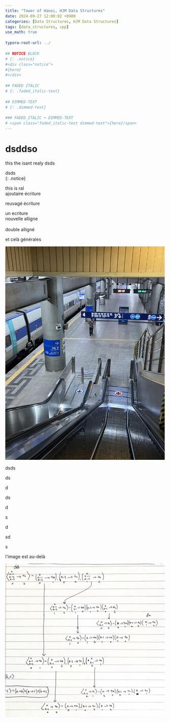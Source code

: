 ```yaml
---
title: "Tower of Hanoi, HJM Data Structures"
date: 2024-09-27 12:00:02 +0900
categories: [Data Structures, HJM Data Structures]
tags: [data_structures, cpp]
use_math: true

typora-root-url: ../

## NOTICE BLOCK
# {: .notice}
#<div class="notice">
#{here}  
#</div>

## FADED ITALIC
# {: .faded_italic-text}

## DIMMED-TEXT
# {: .dimmed-text}

### FADED_ITALIC + DIMMED-TEXT
# <span class="faded_italic-text dimmed-text">{here}/span>
---
```


# dsddso







this the isant realy
dsds

dsds	  
{: .notice}



this is ral  
ajoutaire écriture

reuvagé écriture

<div class="notice">
  un ecriture<br>
  nouvelle alligne<br><br>
  double alligné
</div>

et celà générales



![IMG_5342](/../images/2024-09-27-hjmDataStructures-4-3/IMG_5342.JPG)











dsds





ds



d

ds

d

s

d

sd

s

l'image est au-delà

![capturedecran](/../images/2024-09-27-hjmDataStructures-4-3/capturedecran.png)